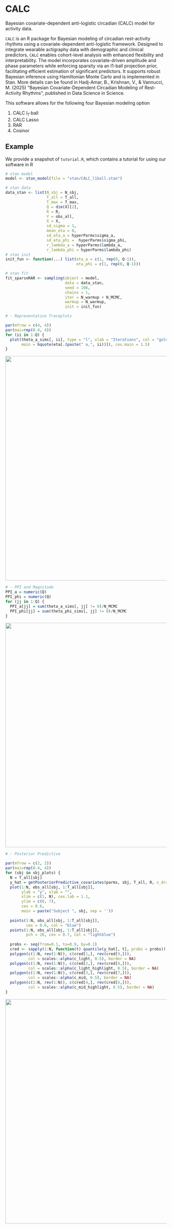 # CALC
Bayesian covariate-dependent anti-logistic circadian (CALC) model for activity data. 

`CALC` is an R package for Bayesian modeling of circadian rest-activity rhythms using a covariate-dependent anti-logistic framework. Designed to integrate wearable actigraphy data with demographic and clinical predictors, `CALC` enables cohort-level analysis with enhanced flexibility and interpretability. The model incorporates covariate-driven amplitude and phase parameters while enforcing sparsity via an l1-ball projection prior, facilitating efficient estimation of significant predictors. It supports robust Bayesian inference using Hamiltonian Monte Carlo and is implemented in Stan. More details can be found in Hadj-Amar, B., Krishnan, V., & Vannucci, M. (2025) "Bayesian Covariate-Dependent Circadian Modeling of Rest-Activity Rhythms", published in Data Science in Science.

This software allows for the following four Bayesian modeling option 

1. CALC $l_1$-ball
2. CALC Lasso
3. RAR
4. Cosinor
  
## Example 

We provide a snapshot of `tutorial.R`, which contains a tutorial for using our software in R

```r
# stan model
model <- stan_model(file = "stan/CALC_l1ball.stan")

# stan data
data_stan <- list(N_sbj = N_sbj,
                  T_all = T_all,
                  T_max = T_max,
                  Q = dim(X)[2],
                  R = R,
                  Y = obs_all,
                  X = X,
                  sd_sigma = 1,
                  mean_eta = 0,
                  sd_eta_a = hyperParms$sigma_a,
                  sd_eta_phi =  hyperParms$sigma_phi,
                  r_lambda_a = hyperParms$lambda_a,
                  r_lambda_phi = hyperParms$lambda_phi)
# stan init
init_fun <- function(...) list(eta_a = c(1, rep(0, Q-1)), 
                               eta_phi = c(1, rep(0, Q-1)))

# stan fit
fit_sparseRAR <- sampling(object = model,
                          data = data_stan,
                          seed = 108,
                          chains = 1,
                          iter = N_warmup + N_MCMC,
                          warmup = N_warmup,
                          init = init_fun)
```

```r
# - Representative Traceplots

par(mfrow = c(4, 4))
par(mai=rep(0.4, 4))
for (ii in 1:Q) {
  plot(theta_a_sims[, ii], type = "l", xlab = "Iterations", col = "goldenrod3", 
       main = bquote(eta[.(paste(" a,", ii))]), cex.main = 1.5)
}
```

<p align="center">
<img src="https://github.com/Beniamino92/sparseVARHSMM/blob/main/figures/traceplots.png" width="700" heigth="100"/> 
</p>

```r
# - PPI and Magnitude
PPI_a = numeric(Q)
PPI_phi = numeric(Q)
for (jj in 1:Q) {
  PPI_a[jj] = sum(theta_a_sims[, jj] != 0)/N_MCMC
  PPI_phi[jj] = sum(theta_phi_sims[, jj] != 0)/N_MCMC
}
```

<p align="center">
<img src="https://github.com/Beniamino92/sparseVARHSMM/blob/main/figures/PPI_magnitude.png" width="700" heigth="100"/> 
</p>

``` r 
# - Posterior Predictive 

par(mfrow = c(2, 2))
par(mai=rep(0.4, 4))
for (sbj in sbj_plots) {
  N = T_all[sbj]
  y_hat = getPosteriorPredictive_covariates(parms, sbj, T_all, R, n_draws = 100)
  plot(1:N, obs_all[sbj, 1:T_all[sbj]],  
       ylab = "y", xlab = "", 
       xlim = c(1, N), cex.lab = 1.1, 
       ylim = c(0, 7),
       cex = 0.6,
       main = paste("Subject ", sbj, sep = ''))
  
  points(1:N, obs_all[sbj, 1:T_all[sbj]],
         cex = 0.6, col = "blue")
  points(1:N, obs_all[sbj, 1:T_all[sbj]],
         pch = 20, cex = 0.7, col = "lightblue")
  
  probs <- seq(from=0.1, to=0.9, by=0.1)
  cred <- sapply(1:N, function(t) quantile(y_hat[, t], probs = probs))
  polygon(c(1:N, rev(1:N)), c(cred[1,], rev(cred[9,])),
          col = scales::alpha(c_light, 0.5), border = NA)
  polygon(c(1:N, rev(1:N)), c(cred[2,], rev(cred[8,])),
          col = scales::alpha(c_light_highlight, 0.5), border = NA)
  polygon(c(1:N, rev(1:N)), c(cred[3,], rev(cred[7,])),
          col = scales::alpha(c_mid, 0.5), border = NA)
  polygon(c(1:N, rev(1:N)), c(cred[4,], rev(cred[6,])),
          col = scales::alpha(c_mid_highlight, 0.5), border = NA)
}
```
<p align="center">
<img src="https://github.com/Beniamino92/sparseVARHSMM/blob/main/figures/post_pred_subjects.png" width="700" heigth="100"/> 
</p>
